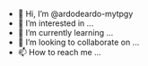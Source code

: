 - 👋 Hi, I’m @ardodeardo-mytpgy
- 👀 I’m interested in ...
- 🌱 I’m currently learning ...
- 💞️ I’m looking to collaborate on ...
- 📫 How to reach me ...

<!---
ardodeardo-mytpgy/ardodeardo-mytpgy is a ✨ special ✨ repository because its `README.md` (this file) appears on your GitHub profile.
You can click the Preview link to take a look at your changes.
--->
